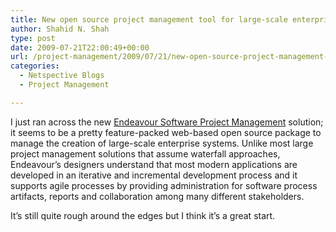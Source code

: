 ```yaml
---
title: New open source project management tool for large-scale enterprise systems
author: Shahid N. Shah
type: post
date: 2009-07-21T22:00:49+00:00
url: /project-management/2009/07/21/new-open-source-project-management-tool-for-large-scale-enterprise-systems/
categories:
  - Netspective Blogs
  - Project Management

---
```

I just ran across the new [Endeavour Software Project Management][1] solution; it seems to be a pretty feature-packed web-based open source package to manage the creation of large-scale enterprise systems. Unlike most large project management solutions that assume waterfall approaches, Endeavour&#8217;s designers understand that most modern applications are developed in an iterative and incremental development process and it supports agile processes by providing administration for software process artifacts, reports and collaboration among many different stakeholders. 

It&#8217;s still quite rough around the edges but I think it&#8217;s a great start. 

 [1]: http://endeavour-mgmt.sourceforge.net/
